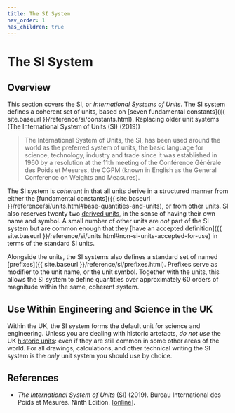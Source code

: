 ```yaml
---
title: The SI System
nav_order: 1
has_children: true
---
```


# The SI System

## Overview

This section covers the SI, or _International Systems of Units_. The SI system defines a coherent set of units, based on [seven fundamental constants]({{ site.baseurl }}/reference/si/constants.html). Replacing older unit systems (The International System of Units (SI) (2019))

> The International System of Units, the SI, has been used around the world as the preferred system of units, the basic language for science, technology, industry and trade since it was established in 1960 by a resolution at the 11th meeting of the Conférence Générale des Poids et Mesures, the CGPM (known in English as the General Conference on Weights and Measures).

The SI system is _coherent_ in that all units derive in a structured manner from either the [fundamental constants]({{ site.baseurl }}/reference/si/units.html#base-quantities-and-units), or from other units. SI also reserves twenty two [derived units](http://127.0.0.1:8080/reference/si/units.html#derived-si-units), in the sense of having their own name and symbol. A small number of other units are _not_ part of the SI system but are common enough that they [have an accepted definition]({{ site.baseurl }}/reference/si/units.html#non-si-units-accepted-for-use) in terms of the standard SI units.

Alongside the units, the SI systems also defines a standard set of named [prefixes]({{ site.baseurl }}/reference/si/prefixes.html). Prefixes serve as modifier to the unit name, or the unit symbol. Together with the units, this allows the SI system to define quantities over approximately 60 orders of magnitude within the same, coherent system.

## Use Within Engineering and Science in the UK

Within the UK, the SI system forms the default unit for science and engineering. Unless you are dealing with historic artefacts, _do not use_ the UK [historic units](): even if they are still common in some other areas of the world. For all drawings, calculations, and other technical writing the SI system is the _only_ unit system you should use by choice.

## References

* _The International System of Units_ (SI) (2019). Bureau International des Poids et Mesures. Ninth Edition. [[online](https://www.bipm.org/en/publications/si-brochure)].
